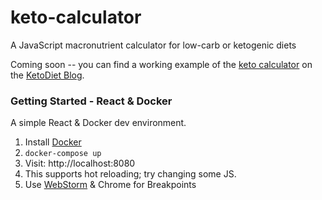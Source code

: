 # keto-calculator
A JavaScript macronutrient calculator for low-carb or ketogenic diets

Coming soon -- you can find a working example of the [keto calculator](http://ketodietapp.com/Blog/page/KetoDiet-Buddy) on the [KetoDiet Blog](http://ketodietapp.com/Blog).

### Getting Started - React & Docker

A simple React & Docker dev environment.

1. Install [Docker](https://docs.docker.com/docker-for-mac/)
2. `docker-compose up` 
3. Visit: http://localhost:8080
4. This supports hot reloading; try changing some JS.
5. Use [WebStorm](https://www.jetbrains.com/webstorm/) & Chrome for Breakpoints